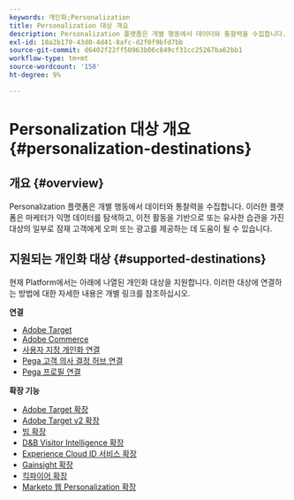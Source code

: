 ```yaml
---
keywords: 개인화;Personalization
title: Personalization 대상 개요
description: Personalization 플랫폼은 개별 행동에서 데이터와 통찰력을 수집합니다. 이러한 플랫폼은 마케터가 익명 데이터를 탐색하고, 이전 활동을 기반으로 또는 유사한 습관을 가진 대상의 일부로 잠재 고객에게 오퍼 또는 광고를 제공하는 데 도움이 될 수 있습니다.
exl-id: 18a2b170-43d0-4d41-8afc-d2f0f9bfd7bb
source-git-commit: d6402f22ff50963b06c849cf31cc25267ba62bb1
workflow-type: tm+mt
source-wordcount: '150'
ht-degree: 9%

---
```


# Personalization 대상 개요 {#personalization-destinations}

## 개요 {#overview}

Personalization 플랫폼은 개별 행동에서 데이터와 통찰력을 수집합니다. 이러한 플랫폼은 마케터가 익명 데이터를 탐색하고, 이전 활동을 기반으로 또는 유사한 습관을 가진 대상의 일부로 잠재 고객에게 오퍼 또는 광고를 제공하는 데 도움이 될 수 있습니다.

## 지원되는 개인화 대상 {#supported-destinations}

현재 Platform에서는 아래에 나열된 개인화 대상을 지원합니다. 이러한 대상에 연결하는 방법에 대한 자세한 내용은 개별 링크를 참조하십시오.

**연결**

* [Adobe Target](adobe-target-connection.md)
* [Adobe Commerce](adobe-commerce.md)
* [사용자 지정 개인화 연결](custom-personalization.md)
* [Pega 고객 의사 결정 허브 연결](pega.md)
* [Pega 프로필 연결](pega-profile.md)

**확장 기능**

* [Adobe Target 확장](adobe-target.md)
* [Adobe Target v2 확장](adobe-target-v2.md)
* [빔 확장](beemray.md)
* [D&amp;B Visitor Intelligence 확장](dnb.md)
* [Experience Cloud ID 서비스 확장](adobe-ecid.md)
* [Gainsight 확장](gainsight.md)
* [킥파이어 확장](kickfire.md)
* [Marketo 웹 Personalization 확장](marketo-web-personalization.md)
